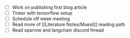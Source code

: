 - [ ] Work on publishing first blog article
- [ ] Tinker with tensorflow setup
- [ ] Schedule off week meeting
- [ ] Read more of [[Literature Notes/Muesli]] reading path
- [ ] Read sparrow and langchain discord thread